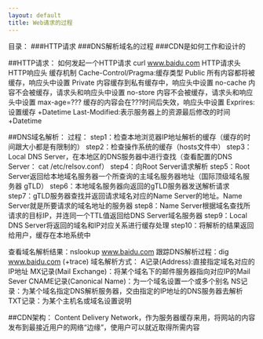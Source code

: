 ```yaml
---
layout: default
title: Web请求的过程
---
```


目录：
###HTTP请求
###DNS解析域名的过程
###CDN是如何工作和设计的

##HTTP请求：
如何发起一个HTTP请求  curl www.baidu.com
HTTP请求头
HTTP响应头
缓存机制
 Cache-Control/Pragma:缓存类型
 	Public 		所有内容都将被缓存，响应头中设置
 	Private		内容缓存到私有缓存中，响应头中设置
 	no-cache	内容不会被缓存，请求头和响应头中设置
 	no-store	内容不会被缓存，请求头和响应头中设置
 	max-age=???	缓存的内容会在???时间后失效，响应头中设置
 Exprires:设置缓存
 	+Datetime
 Last-Modified:表示服务器上的资源最后修改的时间
 	+Datetime

##DNS域名解析：
过程：
	step1：检查本地浏览器IP地址解析的缓存（缓存的时间跟大小都是有限制的）
	step2：检查操作系统的缓存（hosts文件中）
	step3：Local DNS Server，在本地区的DNS服务器中进行查找（查看配置的DNS Server： cat /etc/relsov.conf）
	step4：向Root Server请求解析
	step5：Root Server返回给本地域名服务器一个所查询的主域名服务器地址（国际顶级域名服务器 gTLD）
	step6：本地域名服务器向返回的gTLD服务器发送解析请求
	step7：gTLD服务器查找并返回请求域名对应的Name Server的地址。Name Server就是所要请求的域名地址的服务器
	step8：Name Server根据域名查找所请求的目标IP，并连同一个TTL值返回给DNS Server域名服务器
	step9：Local DNS Server将返回的域名和IP对应关系进行缓存处理
	step10：将解析的结果返回给用户，缓存在本地系统中

查看域名解析结果：nslookup www.baidu.com
跟踪DNS解析过程：dig www.baidu.com (+trace)
域名解析方式：
	A记录(Address):直接指定域名对应的IP地址
	MX记录(Mail Exchange)：将某个域名下的邮件服务器指向对应IP的Mail Sever
	CNAME记录(Canonical Name)：为一个域名设置一个或多个别名
	NS记录：为某个域名指定DNS解析服务器，交由指定的IP地址的DNS服务器去解析
	TXT记录：为某个主机名或域名设置说明

##CDN架构：
Content Delivery Network，作为服务器缓存来用，将网站的内容发布到最接近用户的网络“边缘”，使用户可以就近取得所需内容











